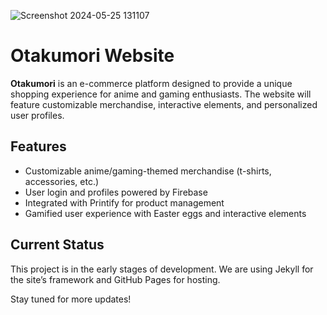 ![Screenshot 2024-05-25 131107](https://github.com/user-attachments/assets/9b835fe6-a8a7-4d89-955b-66f7f0177603)
# Otakumori Website

**Otakumori** is an e-commerce platform designed to provide a unique shopping experience for anime and gaming enthusiasts. The website will feature customizable merchandise, interactive elements, and personalized user profiles.

## Features
- Customizable anime/gaming-themed merchandise (t-shirts, accessories, etc.)
- User login and profiles powered by Firebase
- Integrated with Printify for product management
- Gamified user experience with Easter eggs and interactive elements

## Current Status
This project is in the early stages of development. We are using Jekyll for the site’s framework and GitHub Pages for hosting.

Stay tuned for more updates!
